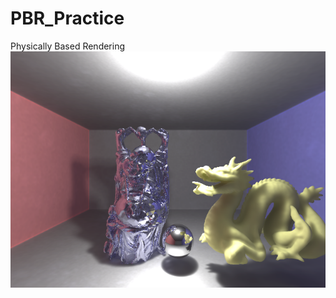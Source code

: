 # PBR_Practice
Physically Based Rendering
![Sample](https://github.com/tomosu/PBR_Practice/blob/master/Output/dragon_buddha_100M_0.2_2000.png)
